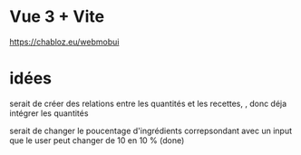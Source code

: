 # Vue 3 + Vite

https://chabloz.eu/webmobui

# idées

serait de créer des relations entre les quantités et les recettes, , donc déja intégrer les quantités

serait de changer le poucentage d'ingrédients correpsondant avec un input que le user peut changer de 10 en 10 % (done)
